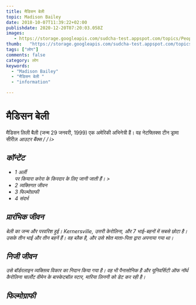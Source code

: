 ```yaml
---
title: मैडिसन बेली 
topic: Madison Bailey
date: 2018-10-07T11:39:22+02:00
publishdate: 2020-12-20T07:20:03.058Z
images: 
   - https://storage.googleapis.com/sudcha-test.appspot.com/topics/People/madison_bailey/1.jpeg
thumb:   "https://storage.googleapis.com/sudcha-test.appspot.com/topics/People/madison_bailey/thumb.jpeg"
tags: ["लोग"]
comments: false
category: लोग
keywords: 
  - "Madison Bailey"
  - "मैडिसन बेली "
  - "information"

---
```

<h1> मैडिसन बेली </h1> <p> </p> <p> मैडिसन लिली बैली (जन्म 29 जनवरी, 1999) एक अमेरिकी अभिनेत्री हैं। वह नेटफ्लिक्स टीन ड्रामा सीरीज़ <i> आउटर बैंक्स / / i> </p> <h2> कॉन्टेंट </h2> <ul> <li> 1 अर्ली </li> पर कियारा करेरा के किरदार के लिए जानी जाती हैं। > <li> 2 व्यक्तिगत जीवन </li> <li> 3 फिल्मोग्राफी </li> <li> 4 संदर्भ </li> </ul> <h2> प्रारंभिक जीवन </h2> <p> बेली का जन्म और परवरिश हुई। Kernersville, उत्तरी केरोलिना, और 7 भाई-बहनों में सबसे छोटा है। उसके तीन भाई और तीन बहनें हैं। वह ब्लैक है, और उसे श्वेत माता-पिता द्वारा अपनाया गया था। </p> <h2> निजी जीवन </h2> <p> उसे बॉर्डरलाइन व्यक्तित्व विकार का निदान किया गया है। वह भी पैनासोनिक है और यूनिवर्सिटी ऑफ नॉर्थ कैरोलिना चार्लोट वीमेन के बास्केटबॉल स्टार, मारिया लिननी को डेट कर रही है। </P> <h2> फिल्मोग्राफी </h2> 